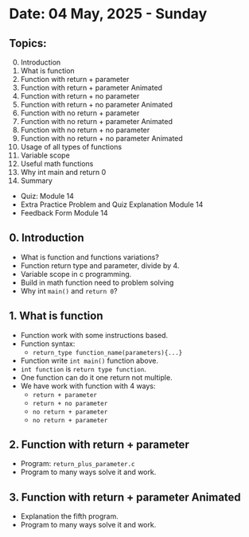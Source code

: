# Date: 04 May, 2025 - Sunday

## Topics:
0. Introduction
1. What is function
2. Function with return + parameter
3. Function with return + parameter Animated
4. Function with return + no parameter
5. Function with return + no parameter Animated
6. Function with no return + parameter
7. Function with no return + parameter Animated
8. Function with no return + no parameter
9. Function with no return + no parameter Animated
10. Usage of all types of functions
11. Variable scope
12. Useful math functions
13. Why int main and return 0
14. Summary
- Quiz: Module 14
- Extra Practice Problem and Quiz Explanation Module 14
- Feedback Form Module 14

## 0. Introduction
- What is function and functions variations?
- Function return type and parameter, divide by 4.
- Variable scope in c programming.
- Build in math function need to problem solving
- Why int `main()` and `return 0`?

## 1. What is function
- Function work with some instructions based.
- Function syntax:
    - `return_type function_name(parameters){...}`
- Function write `int main()` function above.
- `int function` is `return type function`.
- One function can do it one return not multiple.
- We have work with function with 4 ways:
    - `return + parameter`
    - `return + no parameter`
    - `no return + parameter`
    - `no return + parameter`

## 2. Function with return + parameter
- Program: `return_plus_parameter.c`
- Program to many ways solve it and work.

## 3. Function with return + parameter Animated
- Explanation the fifth program.
- Program to many ways solve it and work.